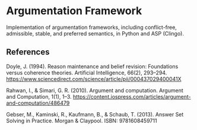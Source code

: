 # Argumentation Framework 

Implementation of argumentation frameworks, including conflict-free, admissible, stable, and preferred semantics, in Python and ASP (Clingo).


## References

Doyle, J. (1994). Reason maintenance and belief revision: Foundations versus coherence theories. Artificial Intelligence, 66(2), 293–294. https://www.sciencedirect.com/science/article/pii/000437029400041X

Rahwan, I., & Simari, G. R. (2010). Argument and computation. Argument and Computation, 1(1), 1–3. https://content.iospress.com/articles/argument-and-computation/486479

Gebser, M., Kaminski, R., Kaufmann, B., & Schaub, T. (2013). Answer Set Solving in Practice. Morgan & Claypool. ISBN: 9781608459711